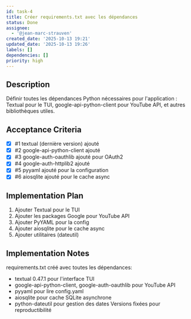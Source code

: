```yaml
---
id: task-4
title: Créer requirements.txt avec les dépendances
status: Done
assignee:
  - '@jean-marc-strauven'
created_date: '2025-10-13 19:21'
updated_date: '2025-10-13 19:26'
labels: []
dependencies: []
priority: high
---
```


## Description

<!-- SECTION:DESCRIPTION:BEGIN -->
Définir toutes les dépendances Python nécessaires pour l'application : Textual pour le TUI, google-api-python-client pour YouTube API, et autres bibliothèques utiles.
<!-- SECTION:DESCRIPTION:END -->

## Acceptance Criteria
<!-- AC:BEGIN -->
- [x] #1 textual (dernière version) ajouté
- [x] #2 google-api-python-client ajouté
- [x] #3 google-auth-oauthlib ajouté pour OAuth2
- [x] #4 google-auth-httplib2 ajouté
- [x] #5 pyyaml ajouté pour la configuration
- [x] #6 aiosqlite ajouté pour le cache async
<!-- AC:END -->

## Implementation Plan

<!-- SECTION:PLAN:BEGIN -->
1. Ajouter Textual pour le TUI
2. Ajouter les packages Google pour YouTube API
3. Ajouter PyYAML pour la config
4. Ajouter aiosqlite pour le cache async
5. Ajouter utilitaires (dateutil)
<!-- SECTION:PLAN:END -->

## Implementation Notes

<!-- SECTION:NOTES:BEGIN -->
requirements.txt créé avec toutes les dépendances:
- textual 0.47.1 pour l'interface TUI
- google-api-python-client, google-auth-oauthlib pour YouTube API
- pyyaml pour lire config.yaml
- aiosqlite pour cache SQLite asynchrone
- python-dateutil pour gestion des dates
Versions fixées pour reproductibilité
<!-- SECTION:NOTES:END -->
